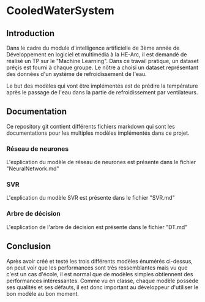 # CooledWaterSystem

## Introduction

Dans le cadre du module d'intelligence artificielle de 3ème année de Développement en logiciel et multimédia à la HE-Arc, il est demandé de réalisé un TP sur le "Machine Learning". Dans ce travail pratique, un dataset préçis est fourni à chaque groupe. Le nôtre a choisi un dataset représentant des données d'un système de refroidissement de l'eau.

Le but des modèles qui vont être implémentés est de prédire la température après le passage de l'eau dans la partie de refroidissement par ventilateurs.

## Documentation

Ce repository git contient différents fichiers markdown qui sont les documentations pour les multiples modèles implémentés dans ce projet.

### Réseau de neurones

L'explication du modèle de réseau de neurones est présente dans le fichier "NeuralNetwork.md"

### SVR

L'explication du modèle SVR est présente dans le fichier "SVR.md"

### Arbre de décision

L'explication de l'arbre de décision est présente dans le fichier "DT.md"

## Conclusion

Après avoir créé et testé les trois différents modèles énumérés ci-dessus, on peut voir que les performances sont très ressemblantes mais vu que c'est un cas d'école, il est normal que de modèles simples obtiennent des performances intéressantes.
Comme vu en classe, chaque modèle possède ses qualités et ses défauts, il est donc important au développeur d'utiliser le bon modèle au bon moment.
